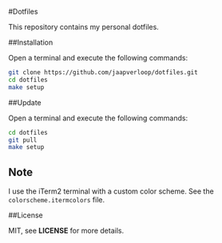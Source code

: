 #Dotfiles

This repository contains my personal dotfiles.


##Installation

Open a terminal and execute the following commands:

```sh
git clone https://github.com/jaapverloop/dotfiles.git
cd dotfiles
make setup
```


##Update

Open a terminal and execute the following commands:

```sh
cd dotfiles
git pull
make setup
```


## Note

I use the iTerm2 terminal with a custom color scheme. See the
``colorscheme.itermcolors`` file.


##License

MIT, see **LICENSE** for more details.
